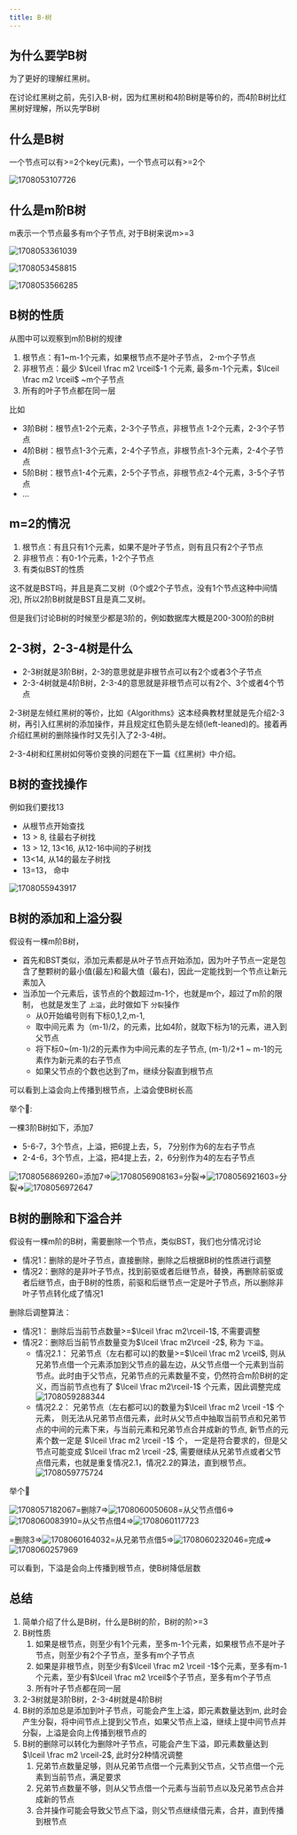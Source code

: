 ```yaml
---
title: B-树
---
```

## 为什么要学B树

为了更好的理解红黑树。

在讨论红黑树之前，先引入B-树，因为红黑树和4阶B树是等价的，而4阶B树比红黑树好理解，所以先学B树

## 什么是B树

一个节点可以有>=2个key(元素)，一个节点可以有>=2个

![1708053107726](image/6.B-树/1708053107726.png)

## 什么是m阶B树

m表示一个节点最多有m个子节点, 对于B树来说m>=3

![1708053361039](image/6.B-树/1708053361039.png)

![1708053458815](image/6.B-树/1708053458815.png)

![1708053566285](image/6.B-树/1708053566285.png)

## B树的性质

从图中可以观察到m阶B树的规律

1. 根节点：有1~m-1个元素，如果根节点不是叶子节点， 2-m个子节点
2. 非根节点：最少 $\lceil \frac m2 \rceil$-1  个元素, 最多m-1个元素，$\lceil \frac m2 \rceil$ ~m个子节点
3. 所有的叶子节点都在同一层

比如

* 3阶B树：根节点1-2个元素，2-3个子节点，非根节点 1-2个元素，2-3个子节点
* 4阶B树：根节点1-3个元素，2-4个子节点，非根节点1-3个元素，2-4个子节点
* 5阶B树：根节点1-4个元素，2-5个子节点，非根节点2-4个元素，3-5个子节点
* ...

## m=2的情况

1. 根节点：有且只有1个元素，如果不是叶子节点，则有且只有2个子节点
2. 非根节点：有0-1个元素，1-2个子节点
3. 有类似BST的性质

这不就是BST吗，并且是真二叉树（0个或2个子节点，没有1个节点这种中间情况), 所以2阶B树就是BST且是真二叉树。

但是我们讨论B树的时候至少都是3阶的，例如数据库大概是200-300阶的B树

## 2-3树，2-3-4树是什么

* 2-3树就是3阶B树，2-3的意思就是非根节点可以有2个或者3个子节点
* 2-3-4树就是4阶B树，2-3-4的意思就是非根节点可以有2个、3个或者4个节点

2-3树是左倾红黑树的等价，比如《Algorithms》这本经典教材里就是先介绍2-3树，再引入红黑树的添加操作，并且规定红色箭头是左倾(left-leaned)的。接着再介绍红黑树的删除操作时又先引入了2-3-4树。

2-3-4树和红黑树如何等价变换的问题在下一篇《红黑树》中介绍。

## B树的查找操作

例如我们要找13

* 从根节点开始查找
* 13 > 8, 往最右子树找
* 13 > 12, 13<16, 从12-16中间的子树找
* 13<14, 从14的最左子树找
* 13=13， 命中

![1708055943917](image/6.B-树/1708055943917.png)

## B树的添加和上溢分裂

假设有一棵m阶B树，

* 首先和BST类似，添加元素都是从叶子节点开始添加，因为叶子节点一定是包含了整颗树的最小值(最左)和最大值（最右)，因此一定能找到一个节点让新元素加入
* 当添加一个元素后，该节点的个数超过m-1个，也就是m个，超过了m阶的限制， 也就是发生了 `上溢`，此时做如下 `分裂`操作
  * 从0开始编号则有下标0,1,2,m-1,
  * 取中间元素 为（m-1)/2，的元素，比如4阶，就取下标为1的元素，进入到父节点
  * 将下标0~(m-1)/2的元素作为中间元素的左子节点, (m-1)/2+1 ~ m-1的元素作为新元素的右子节点
  * 如果父节点的个数也达到了m，继续分裂直到根节点

可以看到上溢会向上传播到根节点，上溢会使B树长高

举个🌰:

一棵3阶B树如下，添加7

* 5-6-7，3个节点，上溢，把6提上去，5， 7分别作为6的左右子节点
* 2-4-6，3个节点，上溢，把4提上去，2，6分别作为4的左右子节点

![1708056869260](image/6.B-树/1708056869260.png)=添加7=>![1708056908163](image/6.B-树/1708056908163.png)=分裂=>![1708056921603](image/6.B-树/1708056921603.png)=分裂=>![1708056972647](image/6.B-树/1708056972647.png)

## B树的删除和下溢合并

假设有一棵m阶的B树，需要删除一个节点，类似BST，我们也分情况讨论

* 情况1：删除的是叶子节点，直接删除，删除之后根据B树的性质进行调整
* 情况2：删除的是非叶子节点，找到前驱或者后继节点，替换，再删除前驱或者后继节点，由于B树的性质，前驱和后继节点一定是叶子节点，所以删除非叶子节点转化成了情况1

删除后调整算法：

* 情况1： 删除后当前节点数量>=$\lceil \frac m2\rceil-1$, 不需要调整
* 情况2：删除后当前节点数量变为$\lceil \frac m2\rceil -2$, 称为 `下溢`。
  * 情况2.1： 兄弟节点（左右都可以)的数量>=$\lceil \frac m2 \rceil$, 则从兄弟节点借一个元素添加到父节点的最左边，从父节点借一个元素到当前节点。此时由于父节点，兄弟节点的元素数量不变，仍然符合m阶B树的定义，而当前节点也有了 $\lceil \frac m2\rceil-1$ 个元素，因此调整完成
    ![1708059288344](image/6.B-树/1708059288344.png)
  * 情况2.2： 兄弟节点（左右都可以)的数量为$\lceil \frac m2 \rceil -1$ 个元素， 则无法从兄弟节点借元素，此时从父节点中抽取当前节点和兄弟节点的中间的元素下来，与当前元素和兄弟节点合并成新的节点, 新节点的元素个数一定是 $\lceil \frac m2 \rceil -1$ 个， 一定是符合要求的，但是父节点可能变成 $\lceil \frac m2 \rceil -2$, 需要继续从兄弟节点或者父节点借元素，也就是重复情况2.1，情况2.2的算法，直到根节点。
    ![1708059775724](image/6.B-树/1708059775724.png)

举个🌰

![1708057182067](image/6.B-树/1708057182067.png)=删除7=>![1708060050608](image/6.B-树/1708060050608.png)=从父节点借6=>![1708060083910](image/6.B-树/1708060083910.png)=从父节点借4=>![1708060117723](image/6.B-树/1708060117723.png)

=删除3=>![1708060164032](image/6.B-树/1708060164032.png)=从兄弟节点借5=>![1708060232046](image/6.B-树/1708060232046.png)=完成=>![1708060257969](image/6.B-树/1708060257969.png)

可以看到，下溢是会向上传播到根节点，使B树降低层数

## 总结

1. 简单介绍了什么是B树，什么是B树的阶，B树的阶>=3
2. B树性质
   1. 如果是根节点，则至少有1个元素，至多m-1个元素，如果根节点不是叶子节点，则至少有2个子节点，至多有m个子节点
   2. 如果是非根节点，则至少有$\lceil \frac m2 \rceil -1$个元素，至多有m-1个元素，至少有$\lceil \frac m2 \rceil$个子节点，至多有m个子节点
   3. 所有叶子节点都在同一层
3. 2-3树就是3阶B树，2-3-4树就是4阶B树
4. B树的添加总是添加到叶子节点，可能会产生上溢，即元素数量达到m, 此时会产生分裂，将中间节点上提到父节点，如果父节点上溢，继续上提中间节点并分裂，上溢是会向上传播到根节点的
5. B树的删除可以转化为删除叶子节点，可能会产生下溢，即元素数量达到$\lceil \frac m2 \rceil-2$, 此时分2种情况调整
   1. 兄弟节点数量足够，则从兄弟节点借一个元素到父节点，父节点借一个元素到当前节点，满足要求
   2. 兄弟节点数量不够，则从父节点借一个元素与当前节点以及兄弟节点合并成新的节点
   3. 合并操作可能会导致父节点下溢，则父节点继续借元素，合并，直到传播到根节点
